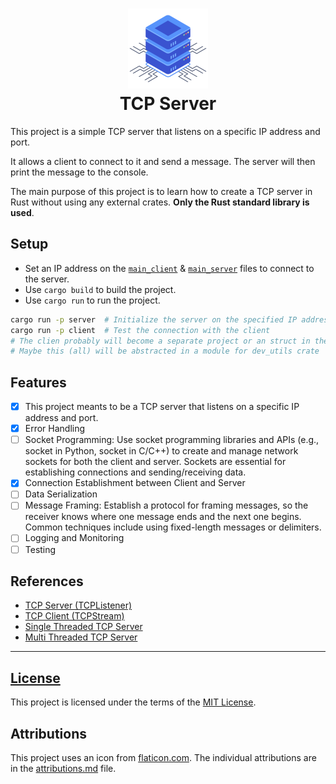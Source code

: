 <h1 align="center">
    <img src="./resources/img/server.png" alt="Space Ship" width="128">
    <div align="center">TCP Server</div>
</h1>

This project is a simple TCP server that listens on a specific IP address and port.

It allows a client to connect to it and send a message. The server will then print the message to the console.

The main purpose of this project is to learn how to create a TCP server in Rust without using any external crates. **Only the Rust standard library is used**.

## Setup
- Set an IP address on the [`main_client`](./client/src/main.rs) & [`main_server`](./server/src/main.rs) files to connect to the server.
- Use `cargo build` to build the project.
- Use `cargo run` to run the project. 
```bash
cargo run -p server  # Initialize the server on the specified IP address and port
cargo run -p client  # Test the connection with the client
# The clien probably will become a separate project or an struct in the server project
# Maybe this (all) will be abstracted in a module for dev_utils crate
```

## Features
- [X] This project meants to be a TCP server that listens on a specific IP address and port.
- [X] Error Handling
- [ ] Socket Programming: Use socket programming libraries and APIs (e.g., socket in Python, socket in C/C++) to create and manage network sockets for both the client and server. Sockets are essential for establishing connections and sending/receiving data.
- [X] Connection Establishment between Client and Server
- [ ] Data Serialization
- [ ] Message Framing: Establish a protocol for framing messages, so the receiver knows where one message ends and the next one begins. Common techniques include using fixed-length messages or delimiters.
- [ ] Logging and Monitoring
- [ ] Testing

## References
- [TCP Server (TCPListener)](https://doc.rust-lang.org/std/net/struct.TcpListener.html)
- [TCP Client (TCPStream)](https://doc.rust-lang.org/std/net/struct.TcpStream.html)
- [Single Threaded TCP Server](https://doc.rust-lang.org/stable/book/ch20-01-single-threaded.html)
- [Multi Threaded TCP Server](https://doc.rust-lang.org/stable/book/ch20-02-multithreaded.html)

----
## [License](./../LICENSE.md)
This project is licensed under the terms of the [MIT License](LICENSE.md).

## Attributions
This project uses an icon from [flaticon.com](https://www.flaticon.com/). The individual attributions are in the [attributions.md](./resources/img/attributions.md) file.
